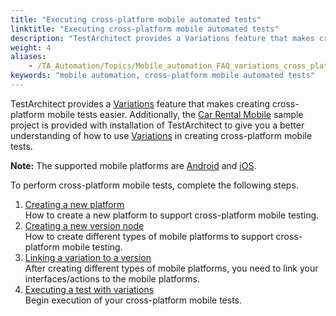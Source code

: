 ```yaml
--- 
title: "Executing cross-platform mobile automated tests"
linktitle: "Executing cross-platform mobile automated tests"
description: "TestArchitect provides a Variations feature that makes creating cross-platform mobile tests easier. Additionally, the Car Rental Mobile sample project is provided with installation of TestArchitect to ..."
weight: 4
aliases: 
    - /TA_Automation/Topics/Mobile_automation_FAQ_variations_cross_platform.html
keywords: "mobile automation, cross-platform mobile automated tests"
---
```


TestArchitect provides a [Variations](/TA_Help/Topics/Variations.html) feature that makes creating cross-platform mobile tests easier. Additionally, the [Car Rental Mobile](/TA_Tutorials_Sample_App/Topics/SR_Car_Rental_mobile_def.html) sample project is provided with installation of TestArchitect to give you a better understanding of how to use [Variations](/TA_Help/Topics/Variations.html) in creating cross-platform mobile tests.

**Note:** The supported mobile platforms are [Android](/Android/Topics/Android_Automation_begin.html) and [iOS](/iOS/Topics/iOS_automation_def.html).

To perform cross-platform mobile tests, complete the following steps.

1.  [Creating a new platform](/TA_Automation/Topics/Mobile_automation_variations_create_new_system.html)  
How to create a new platform to support cross-platform mobile testing.
2.  [Creating a new version node](/TA_Automation/Topics/Mobile_automation_variations_create_new_version.html)  
How to create different types of mobile platforms to support cross-platform mobile testing.
3.  [Linking a variation to a version](/TA_Automation/Topics/Mobile_automation_variations_linking.html)  
After creating different types of mobile platforms, you need to link your interfaces/actions to the mobile platforms.
4.  [Executing a test with variations](/TA_Automation/Topics/Mobile_automation_variations_executing.html)  
Begin execution of your cross-platform mobile tests.




